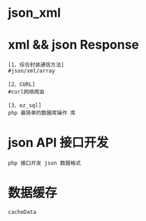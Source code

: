 json_xml
========

#  xml &amp;&amp; json Response

	[1、综合封装通信方法]
	#json/xml/array

	[2、CURL]
	#curl网络爬虫

	[3、ez_sql]
	php 最简单的数据库操作 库

#  json API 接口开发

    php 接口开发 json 数据格式


#  数据缓存

    cacheData